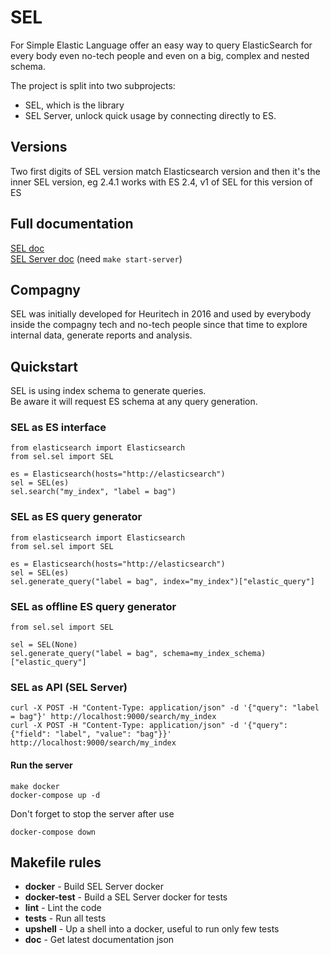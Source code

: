 # SEL
For Simple Elastic Language offer an easy way to query ElasticSearch for every body even no-tech people and even on a big, complex and nested schema.  
  
The project is split into two subprojects:  
- SEL, which is the library  
- SEL Server, unlock quick usage by connecting directly to ES.  


## Versions
Two first digits of SEL version match Elasticsearch version and then it's the inner SEL version, eg 2.4.1 works with ES 2.4, v1 of SEL for this version of ES


## Full documentation
[SEL doc](https://simpleelasticlanguage.github.io/sel)  
[SEL Server doc](http://localhost:9000/docs) (need `make start-server`)  


## Compagny
SEL was initially developed for Heuritech in 2016 and used by everybody inside the compagny tech and no-tech people since that time to explore internal data, generate reports and analysis.


## Quickstart
SEL is using index schema to generate queries.  
Be aware it will request ES schema at any query generation.  


### SEL as ES interface
```
from elasticsearch import Elasticsearch
from sel.sel import SEL

es = Elasticsearch(hosts="http://elasticsearch")
sel = SEL(es)
sel.search("my_index", "label = bag")
```

### SEL as ES query generator
```
from elasticsearch import Elasticsearch
from sel.sel import SEL

es = Elasticsearch(hosts="http://elasticsearch")
sel = SEL(es)
sel.generate_query("label = bag", index="my_index")["elastic_query"]
```

### SEL as offline ES query generator
```
from sel.sel import SEL

sel = SEL(None)
sel.generate_query("label = bag", schema=my_index_schema)["elastic_query"]
```

### SEL as API (SEL Server)
```
curl -X POST -H "Content-Type: application/json" -d '{"query": "label = bag"}' http://localhost:9000/search/my_index
curl -X POST -H "Content-Type: application/json" -d '{"query": {"field": "label", "value": "bag"}}' http://localhost:9000/search/my_index
```

#### Run the server
```
make docker
docker-compose up -d
```

Don't forget to stop the server after use
```
docker-compose down
```

  
## Makefile rules  
  
 - **docker** - Build SEL Server docker
 - **docker-test** - Build a SEL Server docker for tests
 - **lint** - Lint the code
 - **tests** - Run all tests
 - **upshell** - Up a shell into a docker, useful to run only few tests
 - **doc** - Get latest documentation json
